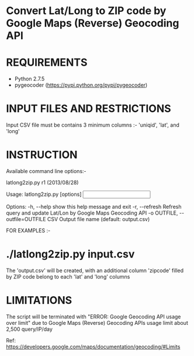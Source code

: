 Convert Lat/Long to ZIP code by Google Maps (Reverse) Geocoding API
================================================================================

REQUIREMENTS
============
- Python 2.7.5
- pygeocoder (https://pypi.python.org/pypi/pygeocoder)

INPUT FILES AND RESTRICTIONS
============================
Input CSV file must be contains 3 minimum columns :- 'uniqid', 'lat', and 'long'

INSTRUCTION
===========

Available command line options:-

latlong2zip.py r1 (2013/08/28)

Usage: latlong2zip.py [options] <input file>

Options:
  -h, --help            show this help message and exit
  -r, --refresh         Refresh query and update Lat/Lon by Google Maps
                        Geocoding API
  -o OUTFILE, --outfile=OUTFILE
                        CSV Output file name (default: output.csv)
                                                
FOR EXAMPLES :-
 # ./latlong2zip.py input.csv

The 'output.csv' will be created, with an additional column 'zipcode' 
filled by ZIP code belong to each 'lat' and 'long' columns 

LIMITATIONS
===========
The script will be terminated with "ERROR: Google Geocoding API usage over limit" due to
Google Maps (Reverse) Geocoding APIs usage limit about 2,500 query/IP/day

Ref: https://developers.google.com/maps/documentation/geocoding/#Limits

